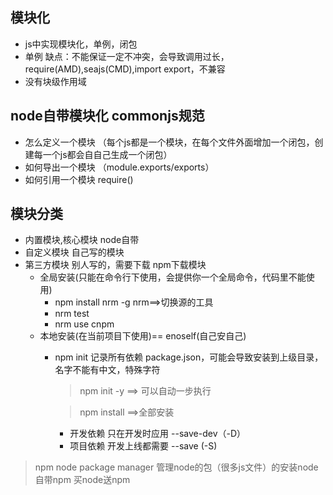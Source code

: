 ## 模块化
- js中实现模块化，单例，闭包
- 单例 缺点：不能保证一定不冲突，会导致调用过长，require(AMD),seajs(CMD),import export，不兼容
- 没有块级作用域

## node自带模块化 commonjs规范
- 怎么定义一个模块 （每个js都是一个模块，在每个文件外面增加一个闭包，创建每一个js都会自自己生成一个闭包）
- 如何导出一个模块 （module.exports/exports）
- 如何引用一个模块  require()

## 模块分类
- 内置模块,核心模块 node自带
- 自定义模块 自己写的模块
- 第三方模块 别人写的，需要下载 npm下载模块
    - 全局安装(只能在命令行下使用，会提供你一个全局命令，代码里不能使用)
        - npm install nrm -g  nrm==>切换源的工具
        - nrm test
        - nrm use cnpm
    - 本地安装(在当前项目下使用)== enoself(自己安自己)
        - npm init 记录所有依赖 package.json，可能会导致安装到上级目录，名字不能有中文，特殊字符
            > npm init -y ==> 可以自动一步执行

            > npm install ==>全部安装
            - 开发依赖 只在开发时应用 --save-dev（-D）
            - 项目依赖 开发上线都需要 --save   (-S)

> npm node package manager 管理node的包（很多js文件）的安装node自带npm 买node送npm